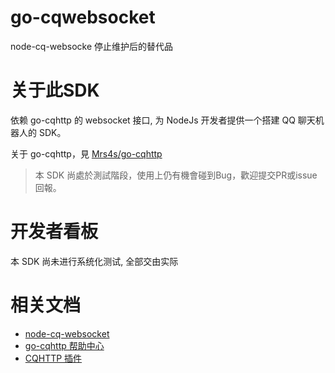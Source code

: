 # go-cqwebsocket

node-cq-websocke 停止维护后的替代品

# 关于此SDK

依赖 go-cqhttp 的 websocket 接口, 为 NodeJs 开发者提供一个搭建 QQ 聊天机器人的 SDK。

关于 go-cqhttp，見 [Mrs4s/go-cqhttp](https://github.com/Mrs4s/go-cqhttp)

> 本 SDK 尚處於測試階段，使用上仍有機會碰到Bug，歡迎提交PR或issue回報。

# 开发者看板

本 SDK 尚未进行系统化测试, 全部交由实际

# 相关文档

- [node-cq-websocket](https://github.com/momocow/node-cq-websocket/blob/master/README.md)
- [go-cqhttp 帮助中心](https://ishkong.github.io/go-cqhttp-docs/)
- [CQHTTP 插件](https://richardchien.gitee.io/coolq-http-api/docs/4.15/#/)
